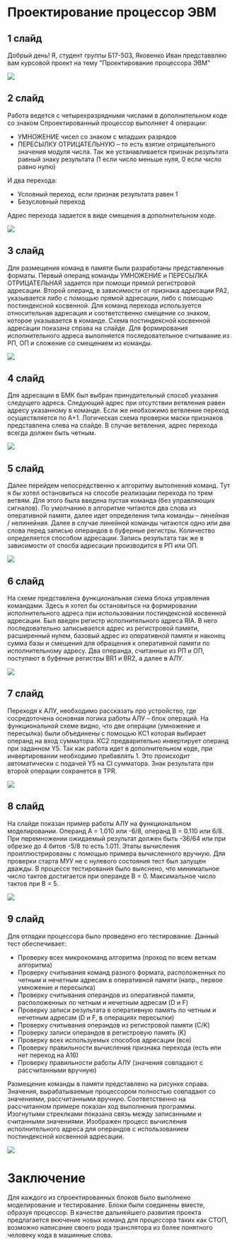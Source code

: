# Проектирование процессор ЭВМ

## 1 слайд

Добрый день! Я, студент группы Б17-503, Яковенко Иван представвляю вам курсовой проект на тему "Проектирование процессора ЭВМ"

![](screenshots/slide_1.png)

## 2 слайд

Работа ведется с четырехразрядными числами в дополнительном коде со знаком
Спроектированный процессор выполняет 4 операции:

- УМНОЖЕНИЕ чисел со знаком с младших разрядов
- ПЕРЕСЫЛКУ ОТРИЦАТЕЛЬНУЮ – то есть взятие отрицательного значения модуля числа. Так же устанавливается признак результата равный знаку результата (1 если число меньше нуля, 0 если число равно нулю)

И два перехода:

- Условный переход, если признак результата равен 1
- Безусловный переход

Адрес перехода задается в виде смещения в дополнительном коде.

![](screenshots/slide_2.png)

## 3 слайд

Для размещения команд в памяти были разработаны представленные форматы. Первый операнд команды УМНОЖЕНИЕ и ПЕРЕСЫЛКА ОТРИЦАТЕЛЬНАЯ задается при помощи прямой регистровой адресации. Второй операнд, в зависимости от признака адресации PA2, указывается либо с помощью прямой адресации, либо с помощью постиндексной косвенной. Для команд перехода используется относительная адресация и соответственно смещение со знаком, которое указывается в команде. Схема постиндексной косвенной адресации показана справа на слайде. Для формирования исполнительного адреса выполняется последовательное считывание из РП, ОП и сложение со смещением из команды.

![](screenshots/slide_3.png)

## 4 слайд

Для адресации в БМК был выбран принудительный способ указания следущего адреса. Следующий адрес при отсутствии ветвления равен адресу указанному в команде. Если же необхожимо ветвление переход осуществляется по А+1. Логическая схема проверки маски признаков представлена слева на слайде.
В случае ветвления, адрес перехода всегда должен быть четным.

![](screenshots/slide_4.png)

## 5 слайд

Далее перейдем непосредственно к алгоритму выполнения команд. Тут я бы хотел остановиться на способе реализации перехода по трем ветвям. Для этого была введена пустая команда (без управляющих сигналов). По умолчанию в алгоритме читаются два слова из оперативной памяти, далее идет определения типа команды – линейная / нелинейная. Далее в случае линейной команды читаются одно или два слова перед записью операндов в буферные регистры. Количество определяется способом адресации. Запись результата так же в зависимости от спосба адресации производится в РП или ОП.

![](screenshots/slide_5.png)

## 6 слайд

На схеме представлена функциональная схема блока управления командами. Здесь я хотел бы остановиться на формировании исполнительного адреса при использовании постиндексной косвенной адресации. Был введен регистр исполнительного адреса RIA. В него последовательно записывается адрес из регистровой памяти, расширенный нулем, базовый адрес из оперативной памяти и наконец сумма базы и смещения для обращения к оперативной памяти по исполнительному адресу.
Два операнда, считанные из РП и ОП, поступают в буфеные регистры BR1 и BR2, а далее в АЛУ.

![](screenshots/slide_6.png)

## 7 слайд

Переходя к АЛУ, необходимо рассказать про устройство, где сосредоточена основная логика работы АЛУ – блок операций. На функциональной схеме видно, что две операции (умножение и пересылка) были объединены с помощью КС1 которая выбирает операнд на вход сумматора. КС2 предварительно инвертирует операнд при заданном Y5. Так как работа идет в дополнительном коде, при инвертировании необходимо прибавлять 1. Это происходит автоматически с подачей Y5 на CI сумматора. Знак результата при второй операции сохранется в TPR.

![](screenshots/slide_7.png)

## 8 слайд

На слайде показан пример работы АЛУ на функциональном моделировании. Операнд A = 1.010 или -6/8, операнд B = 0.110 или 6/8. При перемножении ожидаемый результат должен быть -36/64 или при обрезке до 4 битов -5/8 то есть 1.011. Этапы вычисления проиллюстрированы с помощью примера вычисленного вручную. Для проверки старта МУУ не с нулевого состояния тест был запущен дважды.
В процессе тестирования было выяснено, что минимальное число тактов достигается при операнде B = 0. Максимальное число тактов при B = 5.

![](screenshots/slide_8.png)

## 9 слайд

Для отладки процессора было проведено его тестирование. Данный тест обеспечивает:

- Проверку всех микрокоманд алгоритма (проход по всем веткам алгоритма)
- Проверку считывания команд разного формата, расположенных по четным и нечетным адресам в оперативной памяти (напр., первое умножение и пересылка)
- Проверку считывания операндов из оперативной памяти, расположенных по четным и нечетным адресам (D и F)
- Проверку записи результата в оперативную память по четным и нечетным адресам (D и F, в операциях пересылки)
- Проверку считывания операндов из регистровой памяти (C/K)
- Проверку записи операндов в регистровую память (K)
- Проверку всех используемых способов адресации (все)
- Проверку правильности вычисления признака перехода (есть или нет переход на А16)
- Проверку правильности работы АЛУ (значения совпадают с рассчитанными вручную)

Размещение команды в памяти представлено на рисунке справа.
Значения, вырабатываемые процессором полностью совпадают со значениями, рассчитанными вручную.
Соответственно на рассчитанном примере показан ход выполнения программы. Изогнутыми стреклками показана связь между записанными и считанными значениями. Изображен процесс вычисления исполнительного адреса для операндов с использованием постиндексной косвенной адресации.

![](screenshots/slide_9.png)

# Заключение

Для каждого из спроектированных блоков было выполнено моделирование и тестирование. Блоки были соединены вместе, образуя процессор.
В качестве дальнейшего развития проекта предлагается вкючение новых команд для процессора таких как СТОП, возможно написание своего рода транслятора из более понятного человеку кода в машинные слова.
